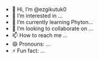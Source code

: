 - 👋 Hi, I’m @ezgikutuk0
- 👀 I’m interested in ...
- 🌱 I’m currently learning Phyton...
- 💞️ I’m looking to collaborate on ...
- 📫 How to reach me ...
- 😄 Pronouns: ...
- ⚡ Fun fact: ...

<!---
ezgikutuk0/ezgikutuk0 is a ✨ special ✨ repository because its `README.md` (this file) appears on your GitHub profile.
You can click the Preview link to take a look at your changes.
--->
